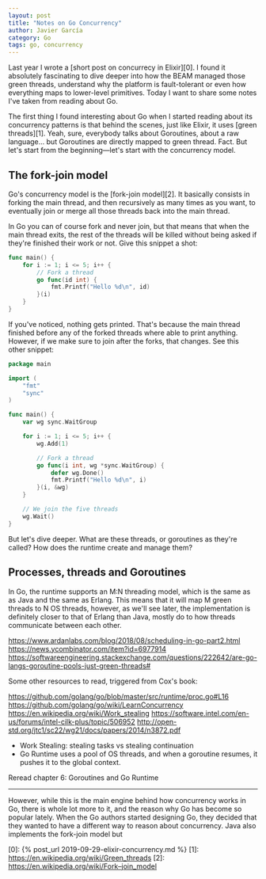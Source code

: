 ```yaml
---
layout: post
title: "Notes on Go Concurrency"
author: Javier García
category: Go
tags: go, concurrency
---
```


Last year I wrote a [short post on concurrecy in Elixir][0]. I found it
absolutely fascinating to dive deeper into how the BEAM managed those green
threads, understand why the platform is fault-tolerant or even how everything
maps to lower-level primitives. Today I want to share some notes I've taken
from reading about Go.

The first thing I found interesting about Go when I started reading about its
concurrency patterns is that behind the scenes, just like Elixir, it uses
[green threads][1]. Yeah, sure, everybody talks about Goroutines, about a raw
language... but Goroutines are directly mapped to green thread. Fact. But
let's start from the beginning—let's start with the concurrency model.

## The fork-join model

Go's concurrency model is the [fork-join model][2]. It basically consists in
forking the main thread, and then recursively as many times as you want, to
eventually join or merge all those threads back into the main thread.

In Go you can of course fork and never join, but that means that when the
main thread exits, the rest of the threads will be killed without being asked
if they're finished their work or not. Give this snippet a shot:

```go
func main() {
    for i := 1; i <= 5; i++ {
        // Fork a thread
        go func(id int) {
            fmt.Printf("Hello %d\n", id)
        }(i)
    }
}
```

If you've noticed, nothing gets printed. That's because the main thread finished before
any of the forked threads where able to print anything. However, if we make sure to join
after the forks, that changes. See this other snippet:

```go
package main

import (
    "fmt"
    "sync"
)

func main() {
    var wg sync.WaitGroup

    for i := 1; i <= 5; i++ {
        wg.Add(1)

        // Fork a thread
        go func(i int, wg *sync.WaitGroup) {
            defer wg.Done()
            fmt.Printf("Hello %d\n", i)
        }(i, &wg)
    }

    // We join the five threads
    wg.Wait()
}
```

But let's dive deeper. What are these threads, or goroutines as they're
called? How does the runtime create and manage them?

## Processes, threads and Goroutines

In Go, the runtime supports an M:N threading model, which is the same as as
Java and the same as Erlang. This means that it will map M green threads to N
OS threads, however, as we'll see later, the implementation is definitely
closer to that of Erlang than Java, mostly do to how threads communicate
between each other.

https://www.ardanlabs.com/blog/2018/08/scheduling-in-go-part2.html
https://news.ycombinator.com/item?id=6977914
https://softwareengineering.stackexchange.com/questions/222642/are-go-langs-goroutine-pools-just-green-threads#

Some other resources to read, triggered from Cox's book:

https://github.com/golang/go/blob/master/src/runtime/proc.go#L16
https://github.com/golang/go/wiki/LearnConcurrency
https://en.wikipedia.org/wiki/Work_stealing
https://software.intel.com/en-us/forums/intel-cilk-plus/topic/506952
http://open-std.org/jtc1/sc22/wg21/docs/papers/2014/n3872.pdf

- Work Stealing: stealing tasks vs stealing continuation
- Go Runtime uses a pool of OS threads, and when a goroutine resumes, it pushes it to the global context.

Reread chapter 6: Goroutines and Go Runtime

----
However, while this is the main engine behind how concurrency works in Go,
there is whole lot more to it, and the reason why Go has become so popular
lately. When the Go authors started designing Go, they decided that they
wanted to have a different way to reason about concurrency. Java also
implements the fork-join model but

[0]: {% post_url 2019-09-29-elixir-concurrency.md %}
[1]: https://en.wikipedia.org/wiki/Green_threads
[2]: https://en.wikipedia.org/wiki/Fork–join_model
